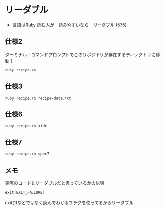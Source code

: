 # リーダブル

* 言語はRuby
読む人が　読みやすいなら　リーダブル (575)


## 仕様2

ターミナル・コマンドプロンプトでこのリポジトリが存在するディレクトリに移動！
```shell
ruby recipe.rb
```

## 仕様3

```shell
ruby recipe.rb recipe-data.txt
```

## 仕様6

```shell
ruby recipe.rb <id>
```

## 仕様7

```shell
ruby recipe.rb spec7
```


## メモ
実際のコードとリーダブルだと思っているかの説明
```c
exit(EXIT_FAILURE)
```
exit(1)などではなく読んでわかるフラグを使ってるからリーダブル
